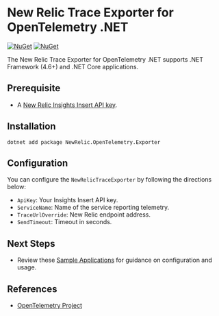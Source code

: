 # New Relic Trace Exporter for OpenTelemetry .NET

[![NuGet](https://img.shields.io/nuget/v/NewRelicOpenTelemetry.Exporter.svg)](https://www.nuget.org/packages/NewRelic.OpenTelemetry.Exporter)
[![NuGet](https://img.shields.io/nuget/dt/NewRelic.OpenTelemetry.Exporter.svg)](https://www.nuget.org/packages/NewRelic.OpenTelemetry.Exporter)

The New Relic Trace Exporter for OpenTelemetry .NET supports .NET Framework (4.6+) and .NET Core applications.

## Prerequisite
* A [New Relic Insights Insert API key](https://docs.newrelic.com/docs/insights/insights-data-sources/custom-data/introduction-event-api#register).

## Installation

```
dotnet add package NewRelic.OpenTelemetry.Exporter
```

## Configuration

You can configure the `NewRelicTraceExporter` by following the directions below:

* `ApiKey`: Your Insights Insert API key.
* `ServiceName`: Name of the service reporting telemetry.
* `TraceUrlOverride`: New Relic endpoint address.
* `SendTimeout`: Timeout in seconds.

## Next Steps
* Review these [Sample Applications](/examples/NewRelic.OpenTelemetry.Exporter) for guidance on configuration and usage.

## References

* [OpenTelemetry Project](https://opentelemetry.io/)
